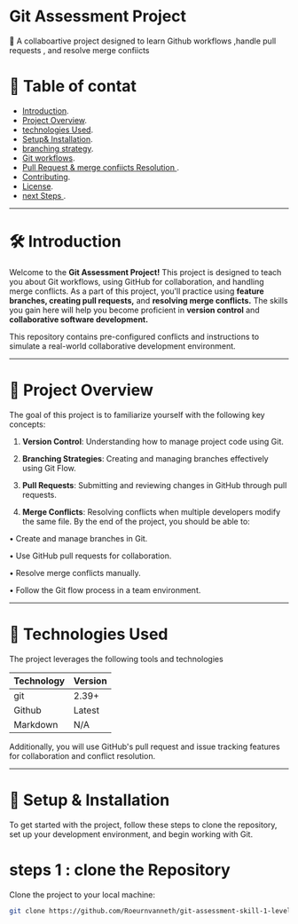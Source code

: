 

# Git Assessment Project



🚀 A collaboartive project designed to learn Github workflows ,handle pull requests , and resolve
 merge confiicts
 
# 📜 Table of contat
*   [Introduction](https://markdownlivepreview.com/).
*   [Project Overview](https://markdownlivepreview.com/).
*  [technologies Used](https://markdownlivepreview.com/).
*    [Setup& Installation](https://markdownlivepreview.com/).
*   [branching strategy](https://markdownlivepreview.com/).
*    [Git workflows](https://markdownlivepreview.com/).
*  [Pull Request & merge confiicts Resolution ](https://markdownlivepreview.com/).
* [Contributing](https://markdownlivepreview.com/).
*  [License](https://markdownlivepreview.com/).
*  [next Steps ](https://markdownlivepreview.com/).
---




# 🛠 Introduction
Welcome to the **Git Assessment Project!** This project is designed to teach you about Git workflows, using GitHub for collaboration, and handling merge conflicts. As a part of this project, you'll practice using **feature branches, creating pull requests,** and **resolving merge conflicts.** The skills you gain here will help you become proficient in **version control** and **collaborative software development.**

This repository contains pre-configured conflicts and instructions to simulate a real-world collaborative development environment.

---

# 🚀 Project Overview
  

   The goal of this project is to familiarize yourself with the following key concepts:

1. **Version Control**: Understanding how to manage project code using Git.

2. **Branching Strategies**: Creating and managing branches effectively using Git Flow.

3. **Pull Requests**: Submitting and reviewing changes in GitHub through pull requests.

4. **Merge Conflicts**: Resolving conflicts when multiple developers modify the same file. By the end of the project, you should be able to:

• Create and manage branches in Git.

• Use GitHub pull requests for collaboration.

• Resolve merge conflicts manually.

• Follow the Git flow process in a team environment.

---
# 🚀 Technologies Used
The project leverages the following tools and technologies



| Technology | Version |
| --- | --- |
| git | 2.39+|
| Github | Latest |
| Markdown | N/A |

Additionally, you will use GitHub's pull request and issue tracking features for collaboration and conflict resolution.

---
# 🚀 Setup & Installation


To get started with the project, follow these steps to clone the repository, set up your development environment, and begin working with Git.

# steps 1 : clone the Repository

Clone the project to your local machine:

```bash
git clone https://github.com/Roeurnvanneth/git-assessment-skill-1-level-2-.git
```

